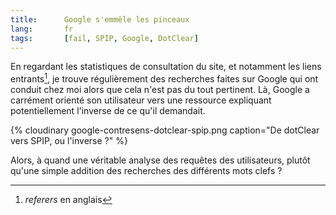 ```yaml
---
title:      Google s'emmêle les pinceaux
lang:       fr
tags:       [fail, SPIP, Google, DotClear]
---
```


En regardant les statistiques de consultation du site, et notamment les liens entrants[^1], je trouve régulièrement des recherches faites sur Google qui ont conduit chez moi alors que cela n'est pas du tout pertinent. Là, Google a carrément orienté son utilisateur vers une ressource expliquant potentiellement l'inverse de ce qu'il demandait.


[^1]: *referers* en anglais

{% cloudinary google-contresens-dotclear-spip.png caption="De dotClear vers SPIP, ou l'inverse ?" %}


Alors, à quand une véritable analyse des requêtes des utilisateurs, plutôt qu'une simple addition des recherches des différents mots clefs ?
